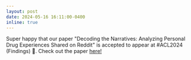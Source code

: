 ```yaml
---
layout: post
date: 2024-05-16 16:11:00-0400
inline: true
---
```

Super happy that our paper "Decoding the Narratives: Analyzing Personal Drug Experiences Shared on Reddit" is accepted to appear at #ACL2024 (Findings) 🥳. Check out the paper [here!](https://arxiv.org/abs/2406.12117)
